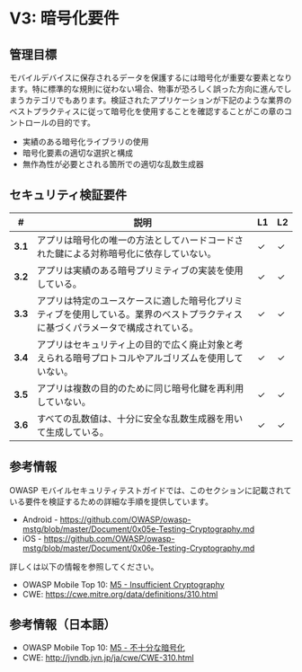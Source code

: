 # V3: 暗号化要件

## 管理目標

モバイルデバイスに保存されるデータを保護するには暗号化が重要な要素となります。特に標準的な規則に従わない場合、物事が恐ろしく誤った方向に進んでしまうカテゴリでもあります。検証されたアプリケーションが下記のような業界のベストプラクティスに従って暗号化を使用することを確認することがこの章のコントロールの目的です。

- 実績のある暗号化ライブラリの使用
- 暗号化要素の適切な選択と構成
- 無作為性が必要とされる箇所での適切な乱数生成器

## セキュリティ検証要件

| # | 説明 | L1 | L2 |
| --- | --- | --- | --- |
| **3.1** | アプリは暗号化の唯一の方法としてハードコードされた鍵による対称暗号化に依存していない。 | ✓ | ✓ |
| **3.2** | アプリは実績のある暗号プリミティブの実装を使用している。 | ✓ | ✓ |
| **3.3** | アプリは特定のユースケースに適した暗号化プリミティブを使用している。業界のベストプラクティスに基づくパラメータで構成されている。 | ✓ | ✓|
| **3.4** | アプリはセキュリティ上の目的で広く廃止対象と考えられる暗号プロトコルやアルゴリズムを使用していない。 | ✓ | ✓|
| **3.5** | アプリは複数の目的のために同じ暗号化鍵を再利用していない。 | ✓ | ✓ |
| **3.6** | すべての乱数値は、十分に安全な乱数生成器を用いて生成している。 | ✓ | ✓ |

## 参考情報

OWASP モバイルセキュリティテストガイドでは、このセクションに記載されている要件を検証するための詳細な手順を提供しています。

- Android - https://github.com/OWASP/owasp-mstg/blob/master/Document/0x05e-Testing-Cryptography.md
- iOS - https://github.com/OWASP/owasp-mstg/blob/master/Document/0x06e-Testing-Cryptography.md

詳しくは以下の情報を参照してください。

- OWASP Mobile Top 10: [M5 - Insufficient Cryptography](https://www.owasp.org/index.php/Mobile_Top_10_2016-M5-Insufficient_Cryptography)
- CWE: https://cwe.mitre.org/data/definitions/310.html

## 参考情報（日本語）

- OWASP Mobile Top 10: [M5 - 不十分な暗号化](https://coky-t.github.io/owasp-mobile-top10-2016-ja/Mobile_Top_10_2016-M5-Insufficient_Cryptography.html)
- CWE: http://jvndb.jvn.jp/ja/cwe/CWE-310.html

